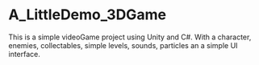 # A_LittleDemo_3DGame
This is a simple videoGame project using Unity and C#. With a character, enemies, collectables, simple levels, sounds, particles an a simple UI interface.
